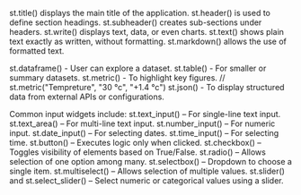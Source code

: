 st.title() displays the main title of the application.
st.header() is used to define section headings.
st.subheader() creates sub-sections under headers.
st.write() displays text, data, or even charts.
st.text() shows plain text exactly as written, without formatting.
st.markdown() allows the use of formatted text.


st.dataframe() - User can explore a dataset.
st.table() - For smaller or summary datasets.
st.metric() - To highlight key figures. // st.metric("Tempreture", "30 °c", "+1.4 °c")
st.json() - To display structured data from external APIs or configurations.

Common input widgets include:
st.text_input() – For single-line text input.
st.text_area() – For multi-line text input.
st.number_input() – For numeric input.
st.date_input() – For selecting dates.
st.time_input() – For selecting time.
st.button() – Executes logic only when clicked.
st.checkbox() – Toggles visibility of elements based on True/False.
st.radio() – Allows selection of one option among many.
st.selectbox() – Dropdown to choose a single item.
st.multiselect() – Allows selection of multiple values.
st.slider() and st.select_slider() – Select numeric or categorical values using a slider.

